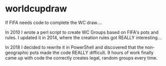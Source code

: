 # worldcupdraw
If FIFA needs code to complete the WC draw....

In 2010 I wrote a perl script to create WC Groups based on FIFA's pots and rules. I updated it in 2014, where the creation rules got REALLY interesting...

In 2018 I decided to rewrite it in PowerShell and discovered that the non-geographic pots made the code REALLY difficult.  9 hours of work finally came up with code the correctly creates legal, random groups every time.
